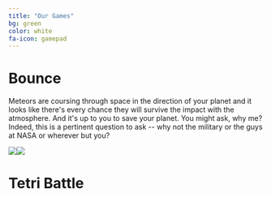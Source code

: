 ```yaml
---
title: "Our Games"
bg: green
color: white
fa-icon: gamepad
---
```


# Bounce

Meteors are coursing through space in the direction of your planet and it looks like there's every chance they will survive the impact with the atmosphere. And it's up to you to save your planet. You might ask, why me? Indeed, this is a pertinent question to ask -- why not the military or the guys at NASA or wherever but you?

<img style="float: left" src="{{ site.url }}/assets/bounce/bounce_2_15.gif">
<img style="left" src="{{ site.url }}/assets/bounce/bounce_3_15.gif">

# Tetri Battle